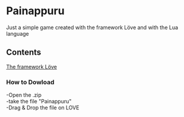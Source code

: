 # Painappuru
Just a simple game created with the framework Löve and with the Lua language

<h2>Contents</h2>
<a href="https://love2d.org/">The framework Löve</a>

<h3>How to Dowload</h3>
-Open the .zip </br>
-take the file "Painappuru" </br> 
-Drag & Drop the file on LOVE
